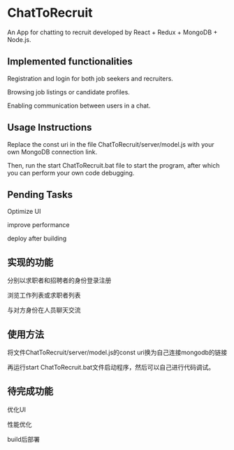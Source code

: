 # ChatToRecruit

An App for chatting to recruit developed by React + Redux + MongoDB + Node.js.

## Implemented functionalities

Registration and login for both job seekers and recruiters.

Browsing job listings or candidate profiles.

Enabling communication between users in a chat.

## Usage Instructions

 Replace the const uri in the file ChatToRecruit/server/model.js with your own MongoDB connection link.

 Then, run the start ChatToRecruit.bat file to start the program, after which you can perform your own code debugging.

## Pending Tasks

Optimize UI

improve performance

deploy after building

## 实现的功能

 分别以求职者和招聘者的身份登录注册
 
 浏览工作列表或求职者列表
 
 与对方身份在人员聊天交流

## 使用方法

将文件ChatToRecruit/server/model.js的const uri换为自己连接mongodb的链接

再运行start ChatToRecruit.bat文件启动程序，然后可以自己进行代码调试。

## 待完成功能

优化UI

性能优化

build后部署
